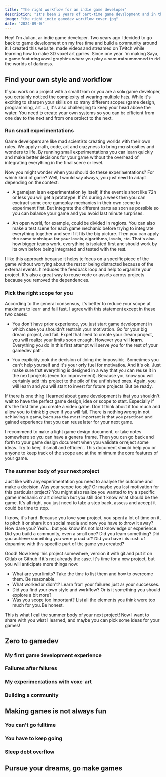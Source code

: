 ```yaml
---
title: "The right workflow for an indie game developer"
description: "It's been 2 years of part-time game development and in this post I share how defining my own workflow helped me to keep it up."
image: "the_right_indie_gamedev_workflow_cover.jpg"
date: "2024-09-05"
---
```


Hey! I'm Julian, an indie game developer. Two years ago I decided to go back to game development on my free time and build a community around it. I created this website, made videos and streamed on Twitch while learning how to make 3D voxel art games. Since one year I'm making Saya, a game featuring voxel graphics where you play a samurai summoned to rid the worlds of darkness.

## Find your own style and workflow

If you work on a project with a small team or you are a solo game developer, you certainly noticed the complexity of wearing multiple hats. While it's exciting to sharpen your skills on so many different scopes (game design, programming, art, ...), it's also challenging to keep your head above the water. You need to create your own systems so you can be efficient from one day to the next and from one project to the next.

### Run small experimentations

Game developers are like mad scientists creating worlds with their own rules. We apply math, code, art and crazyness to bring monstrosities and wonders to life. By running small experimentations you can learn quickly and make better
decisions for your game without the overhead of integrating everything in the final scene or level.

Now you might wonder when you should do these experimentations? For which kind of game? Well, I would say always, you
just need to adapt depending on the context:

- A gamejam is an experimentation by itself, if the event is short like 72h or less you will get a prototype. If it's
during a week then you can exctract some core gameplay mechanics in their own scene to experiment first. But integrate
the different parts as soon as possible so you can balance your game and you avoid last minute surprises.

- An open world, for example, could be divided in regions. You can also make a test scene for each game mechanic before trying to integrate everything together and see if it fits the big picture. Then you can apply the same technique for
your levels, algorithms, levels, etc. That's also how bigger teams work, everything is isolated first and should work by
its own before being integrated and tested with the rest.

I like this approach because it helps to focus on a specific piece of the game without worrying about the rest or being
distracted because of the external events. It reduces the feedback loop and help to organize your project. It's also a
great way to reuse code or assets across projects because you removed the dependencies.

### Pick the right scope for you

According to the general consensus, it's better to reduce your scope at maximum to learn and fail fast. I agree with this statement except in these two cases:

- You don't have prior experience, you just start game development in which case you shouldn't restrain your motivation.
Go for your big dream project, and fail. Expel that need to create your dream project, you will realize your limits
soon enough. However you will **learn**. Everything you do in this first attempt will serve you for the rest of your
gamedev path.

- You explicitly took the decision of doing the impossible. Sometimes you can't help yourself and it's your only fuel
for motivation. And it's ok. Just make sure that everything is designed in a way that you can reuse it in the next
projects (even for improvement). Because you know you will certainly add this project to the pile of the unfinished ones. Again, you will learn and you will start to invest for future projects. But be ready.

If there is one thing I learned about game development is that you shouldn't wait to have the perfect game design, idea
or scope to start. Especially if it's the first time you create a video game. Don't think about it too much and allow
you to think big even if you will fail. There is nothing wrong in not achieving a game, because the most important is
that you practiced and gained experience that you can reuse later for your next game.

I recommend to make a light game design document, or take notes somewhere so you can have a general frame. Then you can go back and forth to your game design document when you validate or reject some ideas. Try to keep it small and efficient. This document should help you or anyone to keep track of the scope and at the minimum the core features of your game.

### The summer body of your next project

Just like with any experimentation you need to analyse the outcome and make a decision. Was your scope too big? Or
maybe you lost motivation for this particular project? You might also realize you wanted to try a specific game mechanic
or art direction but you still don't know what should be the game. It's all right, you just need to take a step back,
assess and accept it could be time to stop.

I know, it's hard. Because you love your project, you spent a lot of time on it, to pitch it or share it on social media
and now you have to throw it away? How dare you? Yeah... but you know it's not lost knowledge or experience. Did you
build a community, even a small one? Did you learn something? Did you achieve something you were proud of? Did you have
this rush of dopamine with this specific part of the game you created?

Good! Now keep this project somewhere, version it with git and put it on Gitlab or Github if it's not already the case.
It's time for a new project, but you will anticipate more things now:

- What are your limits? Take the time to list them and how to overcome them. Be reasonable.
- What worked or didn't? Learn from your failures just as your successes.
- Did you find your own style and workflow? Or is it something you should explore a bit more?
- Was you scope too important? List all the elements you think were too much for you. Be honest.

This is what I call the summer body of your next project! Now I want to share with you what I learned, and maybe you can pick some ideas for your games!

## Zero to gamedev

### My first game development experience

### Failures after failures

### My experimentations with voxel art

### Building a community

## Making games is not always fun

### You can't go fulltime

### You have to keep going

### Sleep debt overflow

## Pursue your dreams, go make games
